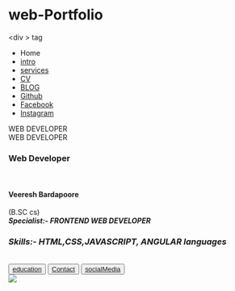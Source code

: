 # web-Portfolio
&lt;div > tag 
<!DOCTYPE html>
<html lang="en">
<head>
    <meta charset="UTF-8">
    <meta http-equiv="X-UA-Compatible" content="IE=edge">
    <meta name="viewport" content="width=device-width, initial-scale=1.0">
    <title>Veeresh Web-portfolio </title>
    <link rel="stylesheet" href="First.css">  
     
</head>
<body>
    <div class="container">
        <!-- <section class="wrapper">
            <div class="top">WEB DEVELOPER</div>
            <div class="bottom" aria-hidden="true">WEB DEVELOPER</div>
        </section> -->
    <div class="sidebar">
        <!-- "Veeresh Bardapoore" -->
        <nav>
            <ul>
                <LI>Home</LI>
                <li><a href="https://www.youtube.com/">intro</a></li>
                <li><a href="service.html">services</a></li>
                <li><a href="cv.html">CV</a></li>
                <li><a href="blog.html">BLOG</a></li>
                <li><a href="github.html">Github</a></li>
                <li><a href="facebook.html">Facebook</a></li>
                <li><a href="insta.html">Instagram</a></li>
            </ul>
        </nav>
    </div>
    <div class="main">
        <section class="wrapper">
            <div class="top">WEB DEVELOPER</div>
            <div class="bottom" aria-hidden="true">WEB DEVELOPER</div>
        </section>
        <div class="infocontainer">
            <div class="devInfo">
                <div class="hello"><h3>Web Developer</h3></div><br/>
                <div class="name"><h4>Veeresh Bardapoore</h4></div>
                <div class="bsc">(B.SC cs)</div>
                <div class="about"><b><i>Specialist:- FRONTEND WEB DEVELOPER</i></b></div>
                <div class="Skill"> <h3><i>Skills:- HTML,CSS,JAVASCRIPT, ANGULAR languages</i></h3></div><br/>
                <div class="button">
                <a href="education.html"><button class="education">education</a></button>
                <a href="contact.html"><button class="contact">Contact</a></button>
                <a href="social.html"><button class="social">socialMedia</a></button>
            </div>
            </div>
            <div class="devpic"><img src="veer.jpg"></div>
            </div>
    </div>
    </div>    
    </div>
</body>
</html>
